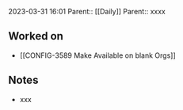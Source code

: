 2023-03-31 16:01
Parent:: [[Daily]] 
Parent:: xxxx





## Worked on

- [[CONFIG-3589 Make Available on blank Orgs]]

## Notes

- xxx





